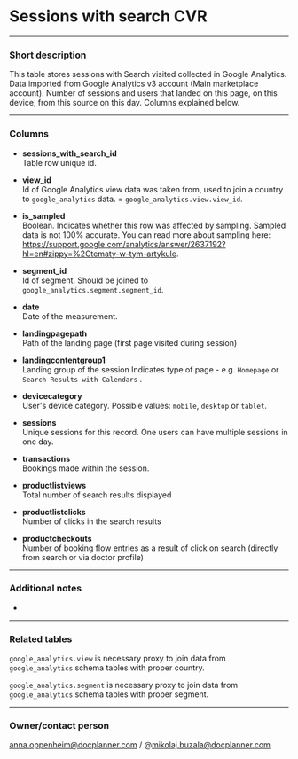 # Sessions with search CVR

---
### Short description

This table stores sessions with Search visited collected in Google Analytics.
Data imported from Google Analytics v3 account (Main marketplace account).
Number of sessions and users that landed on this page, on this device, from this source on this day. Columns explained below.


---
### Columns

* **sessions_with_search_id** <br>
Table row unique id.


* **view_id** <br>
Id of Google Analytics view data was taken from, used to join a country to `google_analytics` data. = `google_analytics.view.view_id`.


* **is_sampled** <br>
Boolean. Indicates whether this row was affected by sampling. Sampled data is not 100% accurate. You can read more about sampling here: https://support.google.com/analytics/answer/2637192?hl=en#zippy=%2Ctematy-w-tym-artykule.


* **segment_id** <br>
Id of segment. Should be joined to `google_analytics.segment.segment_id`.


* **date** <br>
Date of the measurement.


* **landingpagepath** <br>
Path of the landing page (first page visited during session)


* **landingcontentgroup1** <br>
Landing group of the session Indicates type of page - e.g. `Homepage` or `Search Results with Calendars` .


* **devicecategory**<br>
User's device category. Possible values: `mobile`, `desktop` or `tablet`.


* **sessions**<br>
Unique sessions for this record. One users can have multiple sessions in one day.


* **transactions**<br>
Bookings made within the session.

* **productlistviews**<br>
Total number of search results displayed

* **productlistclicks**<br>
Number of clicks in the search results

* **productcheckouts**<br>
Number of booking flow entries as a result of click on search (directly from search or via doctor profile)







---
### Additional notes

-

---
### Related tables

`google_analytics.view` is necessary proxy to join data from `google_analytics` schema tables with proper country.

`google_analytics.segment` is necessary proxy to join data from `google_analytics` schema tables with proper segment.

---
### Owner/contact person
anna.oppenheim@docplanner.com / @mikolaj.buzala@docplanner.com
